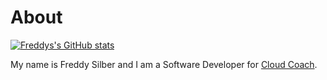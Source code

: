 # About

[![Freddys's GitHub stats](https://github-readme-stats.vercel.app/api?username=freddysilber)](https://github.com/freddysilber/github-readme-stats)

My name is Freddy Silber and I am a Software Developer for [Cloud Coach](https://cloudcoach.com).